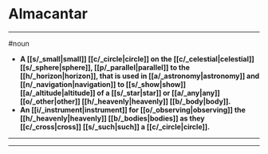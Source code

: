 # Almacantar
---
#noun
- **A [[s/_small|small]] [[c/_circle|circle]] on the [[c/_celestial|celestial]] [[s/_sphere|sphere]], [[p/_parallel|parallel]] to the [[h/_horizon|horizon]], that is used in [[a/_astronomy|astronomy]] and [[n/_navigation|navigation]] to [[s/_show|show]] [[a/_altitude|altitude]] of a [[s/_star|star]] or [[a/_any|any]] [[o/_other|other]] [[h/_heavenly|heavenly]] [[b/_body|body]].**
- **An [[i/_instrument|instrument]] for [[o/_observing|observing]] the [[h/_heavenly|heavenly]] [[b/_bodies|bodies]] as they [[c/_cross|cross]] [[s/_such|such]] a [[c/_circle|circle]].**
---
---
